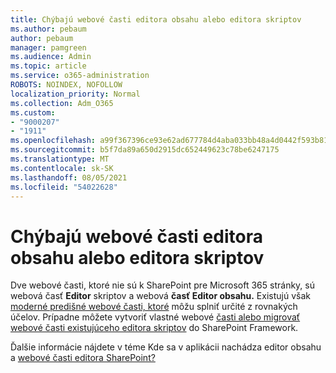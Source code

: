 ```yaml
---
title: Chýbajú webové časti editora obsahu alebo editora skriptov
ms.author: pebaum
author: pebaum
manager: pamgreen
ms.audience: Admin
ms.topic: article
ms.service: o365-administration
ROBOTS: NOINDEX, NOFOLLOW
localization_priority: Normal
ms.collection: Adm_O365
ms.custom:
- "9000207"
- "1911"
ms.openlocfilehash: a99f367396ce93e62ad677784d4aba033bb48a4d0442f593b81dfaa607739403
ms.sourcegitcommit: b5f7da89a650d2915dc652449623c78be6247175
ms.translationtype: MT
ms.contentlocale: sk-SK
ms.lasthandoff: 08/05/2021
ms.locfileid: "54022628"
---
```

# <a name="content-editor-or-script-editor-web-parts-are-missing"></a>Chýbajú webové časti editora obsahu alebo editora skriptov

Dve webové časti, ktoré nie sú k SharePoint pre Microsoft 365 stránky, sú webová časť **Editor** skriptov a webová **časť Editor obsahu.** Existujú však [moderné predišné webové časti, ktoré](https://support.microsoft.com/office/ed6cc9ce-8b2a-480c-a655-1b9d7615cdbd#bkmk_outofbox) môžu splniť určité z rovnakých účelov. Prípadne môžete vytvoriť vlastné webové [časti alebo migrovať webové časti existujúceho editora skriptov](https://support.microsoft.com/office/ed6cc9ce-8b2a-480c-a655-1b9d7615cdbd#bkmk_custom) do SharePoint Framework.  

Ďalšie informácie nájdete v téme Kde sa v aplikácii nachádza editor obsahu a [webové časti editora SharePoint?](https://support.microsoft.com/office/ed6cc9ce-8b2a-480c-a655-1b9d7615cdbd)

